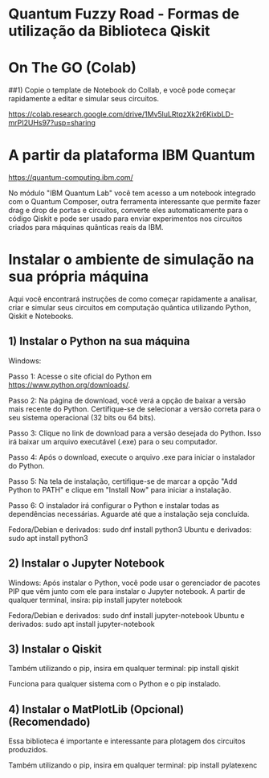 # Quantum Fuzzy Road - Formas de utilização da Biblioteca Qiskit

# On The GO (Colab)

##1) Copie o template de Notebook do Collab, e você pode começar rapidamente a editar e simular seus circuitos.

https://colab.research.google.com/drive/1Mv5luLRtqzXk2r6KixbLD-mrPI2UHs97?usp=sharing

# A partir da plataforma IBM Quantum

https://quantum-computing.ibm.com/

No módulo "IBM Quantum Lab" você tem acesso a um notebook integrado com o Quantum Composer, outra ferramenta interessante que permite fazer drag e drop de portas e circuitos, converte eles automaticamente para o código Qiskit e pode ser usado para enviar experimentos nos circuitos criados para máquinas quânticas reais da IBM.

# Instalar o ambiente de simulação na sua própria máquina

Aqui você encontrará instruções de como começar rapidamente a analisar, criar e simular seus circuitos em computação quântica utilizando Python, Qiskit e Notebooks. 

## 1) Instalar o Python na sua máquina

Windows: 

Passo 1: Acesse o site oficial do Python em https://www.python.org/downloads/.

Passo 2: Na página de download, você verá a opção de baixar a versão mais recente do Python. Certifique-se de selecionar a versão correta para o seu sistema operacional (32 bits ou 64 bits).

Passo 3: Clique no link de download para a versão desejada do Python. Isso irá baixar um arquivo executável (.exe) para o seu computador.

Passo 4: Após o download, execute o arquivo .exe para iniciar o instalador do Python.

Passo 5: Na tela de instalação, certifique-se de marcar a opção "Add Python to PATH" e clique em "Install Now" para iniciar a instalação.

Passo 6: O instalador irá configurar o Python e instalar todas as dependências necessárias. Aguarde até que a instalação seja concluída.

Fedora/Debian e derivados: sudo dnf install python3
Ubuntu e derivados: sudo apt install python3

## 2) Instalar o Jupyter Notebook

Windows: Após instalar o Python, você pode usar o gerenciador de pacotes PIP que vêm junto com ele para instalar o Jupyter notebook. A partir de qualquer terminal, insira: pip install jupyter notebook

Fedora/Debian e derivados: sudo dnf install jupyter-notebook
Ubuntu e derivados: sudo apt install jupyter-notebook

## 3) Instalar o Qiskit

Também utilizando o pip, insira em qualquer terminal: pip install qiskit

Funciona para qualquer sistema com o Python e o pip instalado.

## 4) Instalar o MatPlotLib (Opcional) (Recomendado)

Essa biblioteca é importante e interessante para plotagem dos circuitos produzidos.

Também utilizando o pip, insira em qualquer terminal: pip install pylatexenc







